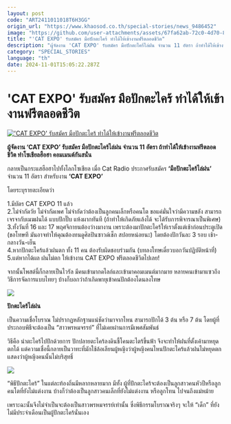 ```yaml
---
layout: post
code: "ART2411011018T6H3GG"
origin_url: "https://www.khaosod.co.th/special-stories/news_9486452"
image: "https://github.com/user-attachments/assets/67fa62ab-72c0-4d70-80a5-6b918a14267f"
title: "'CAT EXPO' รับสมัคร มือปักตะไคร้ ทำได้ให้เข้างานฟรีตลอดชีวิต"
description: "ผู้จัดงาน 'CAT EXPO' รับสมัคร มือปักตะไคร้ไล่ฝน จำนวน 11 อัตรา ถ้าทำได้ให้เข้างานฟรีตลอดชีวิต ทำโซเชียลฮือฮา คอมเมนต์กันสนั่น"
category: "SPECIAL_STORIES"
language: "th"
date: 2024-11-01T15:05:22.287Z
---
```


# 'CAT EXPO' รับสมัคร มือปักตะไคร้ ทำได้ให้เข้างานฟรีตลอดชีวิต

[!['CAT EXPO' รับสมัคร มือปักตะไคร้ ทำได้ให้เข้างานฟรีตลอดชีวิต](https://www.khaosod.co.th/wpapp/uploads/2024/11/thai-stye-2-1.jpg "'CAT EXPO' รับสมัคร มือปักตะไคร้ ทำได้ให้เข้างานฟรีตลอดชีวิต")](https://www.khaosod.co.th/wpapp/uploads/2024/11/thai-stye-2-1.jpg)

**ผู้จัดงาน ‘CAT EXPO’ รับสมัคร มือปักตะไคร้ไล่ฝน จำนวน 11 อัตรา ถ้าทำได้ให้เข้างานฟรีตลอดชีวิต ทำโซเชียลฮือฮา คอมเมนต์กันสนั่น**

กลายเป็นกระแสฮือฮาไปทั้งโลกโซเชียล เมื่อ Cat Radio ประกาศรับสมัคร **‘มือปักตะไคร้ไล่ฝน’** จำนวน 11 อัตรา สำหรับงาน **‘CAT EXPO’**



โดยระบุรายละเอียดว่า

1.มีบัตร CAT EXPO 11 แล้ว  
2.ไม่จำกัดวัย ไม่จำกัดเพศ ไม่จำกัดว่าต้องเป็นลูกคนเล็กหรือคนโต ขอแค่มั่นใจว่ามีความขลัง สามารถเจรจากับเมฆฝนได้ แบบปักปั๊บ แห้งผากทันที (ถ้าทำให้เกิดภัยแล้งได้ จะได้รับการพิจารณาเป็นพิเศษ)  
3.ทั้งวันที่ 16 และ 17 พฤศจิกายนต้องว่างมางาน เพราะต้องมาปักตะไคร้ให้เราตั้งแต่เช้าก่อนประตูเปิด (ขอโทษที มันอาจทำให้คุณต้องทนดูศิลปินซาวด์เช็ก สปอยหน่อยนะ) โดยต้องปักวันละ 3 รอบ เช้า-กลางวัน-เย็น  
4.หากปักตะไคร้แล้วฝนตก ทั้ง 11 คน ต้องรับผิดชอบร่วมกัน (บทลงโทษเดี๋ยวบอกวันปฏิบัติหน้าที่)  
5.แต่หากได้ผล ฝนไม่ตก ให้เข้างาน CAT EXPO ฟรีตลอดชีวิตไปเลย!

จากนั้นโพสต์นี้ก็กลายเป็นไวรัล มีคนเข้ามากดไลก์และเข้ามาคอมเมนต์มากมาย หลายคนเข้ามาแซวถึงวิธีการจัดการแบบไทยๆ บ้างก็บอกว่าถ้าเกิดพายุเข้าคนปักต้องโดนลงโทษ

[![](https://www.khaosod.co.th/wpapp/uploads/2024/11/884-696x464.jpg)](https://www.khaosod.co.th/wpapp/uploads/2024/11/884.jpg)

**ปักตะไคร้ไล่ฝน**

เป็นความเชื่อโบราณ ไม่ปรากฏหลักฐานแน่ชัดว่ามาจากไหน สามารถปักได้ 3 ต้น หรือ 7 ต้น โดยผู้ที่ประกอบพิธีจะต้องเป็น “สาวพรหมจรรย์” ที่ไม่เคยผ่านการมีเพศสัมพันธ์

วิธีคือ นำตะไคร้ไปปักด้วยการ ปักปลายตะไคร้ลงดินชี้โคนตะไตร้ขึ้นฟ้า จึงจะทำให้ฝนที่ตั้งเค้ามาหยุดตกได้ แต่ความเชื่อนี้กลายเป็นวาทะที่มักใช้ล้อเลียนผู้หญิงว่าผู้หญิงคนไหนปักตะไคร้แล้วฝนไม่หยุดตก แสดงว่าผู้หญิงคนนั้นไม่บริสุทธิ์

[![](https://www.khaosod.co.th/wpapp/uploads/2024/11/61268-696x465.jpg)](https://www.khaosod.co.th/wpapp/uploads/2024/11/61268.jpg)

“พิธีปักตะไคร้” ในแต่ละท้องถิ่นมีหลากหลายมาก มีทั้ง ผู้ที่ปักตะไคร้จะต้องเป็นลูกสาวคนหัวปีหรือลูกคนโตที่ยังไม่แต่งงาน บ้างก็ว่าต้องเป็นลูกสาวคนเล็กที่ยังไม่แต่งงาน หรือลูกโทน ไปจนถึงแม่หม้าย

เพราะฉะนั้นจึงไม่จำเป็นจะต้องเป็นสาวพรหมจรรย์เท่านั้น ซึ่งพิธีกรรมโบราณจริงๆ จะให้ “เด็ก” ที่ยังไม่มีประจำเดือนเป็นผู้ปักตะไคร้นั่นเอง